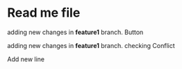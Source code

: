 # Read me file
<p>adding new changes in <b>feature1</b> branch. Button </p>
<p>adding new changes in <b>feature1</b> branch. checking Conflict </p>
Add new line
